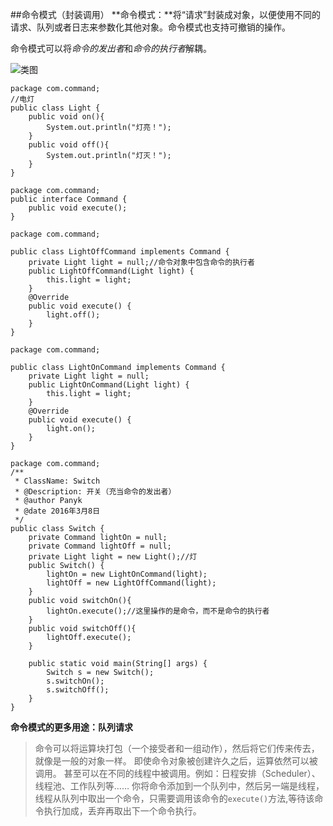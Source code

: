 ##命令模式（封装调用）
**命令模式：**将“请求”封装成对象，以便使用不同的请求、队列或者日志来参数化其他对象。命令模式也支持可撤销的操作。

命令模式可以将*命令的发出者*和*命令的执行者*解耦。

![类图](http://i.imgur.com/RXkyQ6T.png)
```
package com.command;
//电灯
public class Light {
	public void on(){
		System.out.println("灯亮！");
	}
	public void off(){
		System.out.println("灯灭！");
	}
}
```
```
package com.command;
public interface Command {
	public void execute();
}
```
```
package com.command;

public class LightOffCommand implements Command {
	private Light light = null;//命令对象中包含命令的执行者
	public LightOffCommand(Light light) {
		this.light = light;
	}
	@Override
	public void execute() {
		light.off();
	}
}
```
```
package com.command;

public class LightOnCommand implements Command {
	private Light light = null;
	public LightOnCommand(Light light) {
		this.light = light;
	}
	@Override
	public void execute() {
		light.on();
	}
}
```
```
package com.command;
/**
 * ClassName: Switch 
 * @Description: 开关（充当命令的发出者）
 * @author Panyk
 * @date 2016年3月8日
 */
public class Switch {
	private Command lightOn = null;
	private Command lightOff = null;
	private Light light = new Light();//灯
	public Switch() {
		lightOn = new LightOnCommand(light);
		lightOff = new LightOffCommand(light);
	}
	public void switchOn(){
		lightOn.execute();//这里操作的是命令，而不是命令的执行者
	}
	public void switchOff(){
		lightOff.execute();
	}
	
	public static void main(String[] args) {
		Switch s = new Switch();
		s.switchOn();
		s.switchOff();
	}
}

```
**命令模式的更多用途：队列请求**
>命令可以将运算块打包（一个接受者和一组动作），然后将它们传来传去，就像是一般的对象一样。
即使命令对象被创建许久之后，运算依然可以被调用。
甚至可以在不同的线程中被调用。例如：日程安排（Scheduler）、线程池、工作队列等……
你将命令添加到一个队列中，然后另一端是线程，线程从队列中取出一个命令，只需要调用该命令的`execute()`方法,等待该命令执行加成，丢弃再取出下一个命令执行。